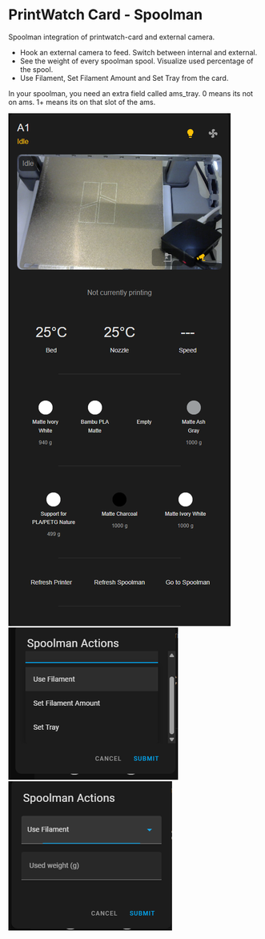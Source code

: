 # PrintWatch Card - Spoolman

Spoolman integration of printwatch-card and external camera.

- Hook an external camera to feed. Switch between internal and external.
- See the weight of every spoolman spool. Visualize used percentage of the spool.
- Use Filament, Set Filament Amount and Set Tray from the card.

In your spoolman, you need an extra field called ams_tray. 0 means its not on ams. 1+ means its on that slot of the ams.

![PrintWatch Card Screenshot](assets/printwatch-spoolman2.png)
![PrintWatch Card Screenshot](assets/printwatch-spoolman3.png)
![PrintWatch Card Screenshot](assets/printwatch-spoolman4.png)
